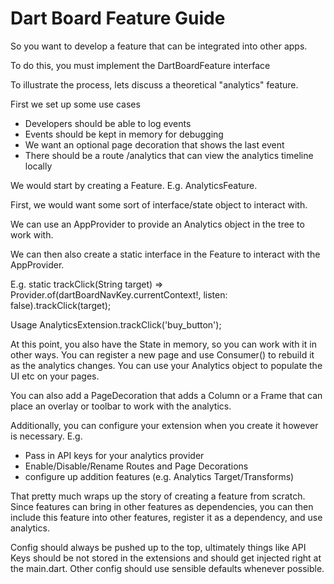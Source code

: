 # Dart Board Feature Guide

So you want to develop a feature that can be integrated into other apps.

To do this, you must implement the DartBoardFeature interface

To illustrate the process, lets discuss a theoretical "analytics" feature.

First we set up some use cases
 - Developers should be able to log events
 - Events should be kept in memory for debugging
 - We want an optional page decoration that shows the last event
 - There should be a route /analytics that can view the analytics timeline locally

 We would start by creating a Feature. E.g. AnalyticsFeature.

 First, we would want some sort of interface/state object to interact with.

 We can use an AppProvider to provide an Analytics object in the tree to work with.

 We can then also create a static interface in the Feature to interact with the AppProvider.
 
 E.g.
 static trackClick(String target) => Provider.of<Analytics>(dartBoardNavKey.currentContext!, listen: false).trackClick(target);

 Usage
 AnalyticsExtension.trackClick('buy_button');


 At this point, you also have the State in memory, so you can work with it in other ways. You can register a new page and use 
 Consumer<Analytics>() to rebuild it as the analytics changes. You can use your Analytics object to populate the UI etc on
 your pages.

 You can also add a PageDecoration that adds a Column or a Frame that can place an overlay or toolbar to work with the analytics.


 Additionally, you can configure your extension when you create it however is necessary. 
 E.g. 
  - Pass in API keys for your analytics provider
  - Enable/Disable/Rename Routes and Page Decorations
  - configure up addition features (e.g. Analytics Target/Transforms)




  That pretty much wraps up the story of creating a feature from scratch. Since features can bring in other features as dependencies, you can then include
  this feature into other features, register it as a dependency, and use analytics.

  Config should always be pushed up to the top, ultimately things like API Keys should be not stored in the extensions and should get injected right at the main.dart. 
  Other config should use sensible defaults whenever possible.